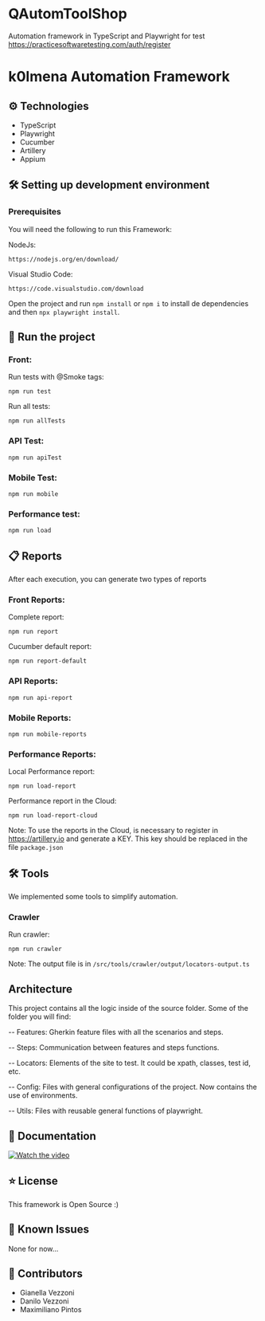 # QAutomToolShop
Automation framework in TypeScript and Playwright for test https://practicesoftwaretesting.com/auth/register



# k0lmena Automation Framework

## ⚙️ Technologies

- TypeScript
- Playwright
- Cucumber
- Artillery
- Appium

## 🛠️ Setting up development environment

### Prerequisites
You will need the following to run this Framework:

NodeJs:
```
https://nodejs.org/en/download/
```

Visual Studio Code:
```
https://code.visualstudio.com/download
```

Open the project and run `npm install` or `npm i` to install de dependencies and then `npx playwright install`.

## 🚀 Run the project

### Front:

Run tests with @Smoke tags: 
```
npm run test
```
Run all tests: 
```
npm run allTests
```

### API Test:
```
npm run apiTest
```

### Mobile Test:
```
npm run mobile
```

### Performance test:
```
npm run load
```

## 📋 Reports
After each execution, you can generate two types of reports

### Front Reports:

Complete report: 
```
npm run report
```

Cucumber default report: 
```
npm run report-default
```

### API Reports:

```
npm run api-report
```

### Mobile Reports:

```
npm run mobile-reports
```

### Performance Reports:

Local Performance report: 
```
npm run load-report
```

Performance report in the Cloud: 
```
npm run load-report-cloud
```

Note: To use the reports in the Cloud, is necessary to register in https://artillery.io and generate a KEY. This key should be replaced in the file `package.json`

## 🛠️ Tools
We implemented some tools to simplify automation.

### Crawler

Run crawler:
```
npm run crawler
```

Note: The output file is in `/src/tools/crawler/output/locators-output.ts`

## Architecture
This project contains all the logic inside of the source folder. Some of the folder you will find:

-- Features: Gherkin feature files with all the scenarios and steps.

-- Steps: Communication between features and steps functions.

-- Locators: Elements of the site to test. It could be xpath, classes, test id, etc.

-- Config: Files with general configurations of the project. Now contains the use of environments.

-- Utils: Files with reusable general functions of playwright.

## 📖 Documentation

[![Watch the video](https://img.youtube.com/vi/n7plezXinZ8/maxresdefault.jpg)](https://youtu.be/n7plezXinZ8)

## ⭐ License
This framework is Open Source :)

## 🐞 Known Issues
None for now...

## 👥 Contributors
- Gianella Vezzoni
- Danilo Vezzoni
- Maximiliano Pintos